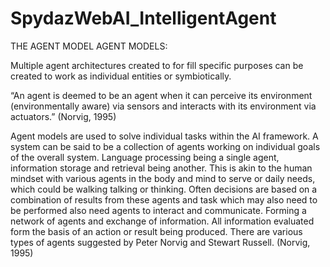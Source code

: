 # SpydazWebAI_IntelligentAgent
THE AGENT MODEL
AGENT MODELS: 

Multiple agent architectures created to for fill specific purposes can be created to work as individual entities or symbiotically.

“An agent is deemed to be an agent when it can perceive its environment (environmentally aware) via sensors and interacts with its environment via actuators.” 
(Norvig, 1995)


Agent models are used to solve individual tasks within the AI framework. A system can be said to be a collection of agents working on individual goals of the overall system. Language processing being a single agent, information storage and retrieval being another. This is akin to the human mindset with various agents in the body and mind to serve or daily needs, which could be walking talking or thinking. Often decisions are based on a combination of results from these agents and task which may also need to be performed also need agents to interact and communicate. Forming a network of agents and exchange of information. All information evaluated form the basis of an action or result being produced. 
There are various types of agents suggested by Peter Norvig and Stewart Russell. (Norvig, 1995)
